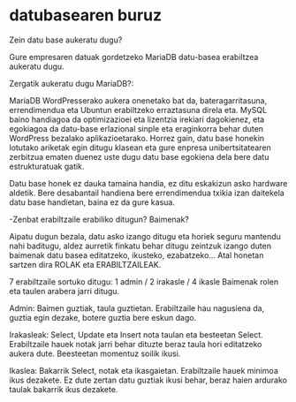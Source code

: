 # datubasearen buruz

Zein datu base aukeratu dugu?

Gure empresaren datuak gordetzeko MariaDB datu-basea erabiltzea aukeratu dugu.

Zergatik aukeratu dugu MariaDB?:

MariaDB WordPresserako aukera onenetako bat da, bateragarritasuna, errendimendua eta Ubuntun erabiltzeko erraztasuna direla eta. MySQL baino handiagoa da optimizazioei eta lizentzia irekiari dagokienez, eta egokiagoa da datu-base erlazional sinple eta eraginkorra behar duten WordPress bezalako aplikazioetarako. 
Horrez gain, datu base honekin lotutako ariketak egin ditugu klasean eta gure enpresa unibertsitatearen zerbitzua ematen duenez uste dugu datu base egokiena dela bere datu estrukturatuak gatik.

Datu base honek ez dauka tamaina handia, ez ditu eskakizun asko hardware aldetik. Bere desabantail handiena bere errendimendua txikia izan daitekela datu base handietan, baina ez da gure kasua.

-Zenbat erabiltzaile erabiliko ditugun? Baimenak?

Aipatu dugun bezala, datu asko izango ditugu eta horiek seguru mantendu nahi baditugu, aldez aurretik finkatu behar ditugu zeintzuk izango duten baimenak datu basea editatzeko, ikusteko, ezabatzeko... Atal honetan sartzen dira ROLAK eta ERABILTZAILEAK.

7 erabiltzaile sortuko ditugu: 1 admin / 2 irakasle / 4 ikasle
Baimenak rolen eta taulen arabera jarri ditugu.

Admin: Baimen guztiak, taula guztietan.
Erabiltzaile hau nagusiena da, guztia egin dezake, botere guztia bere eskun dago.

Irakasleak: Select, Update eta Insert nota taulan eta besteetan Select.
Erabiltzaile hauek notak jarri behar dituzte beraz taula hori editatzeko aukera dute. Beesteetan momentuz soilik ikusi.

Ikaslea: Bakarrik Select, notak eta ikasgaietan.
Erabiltzaile hauek minimoa ikus dezakete. Ez dute zertan datu guztiak ikusi behar, beraz haien ardurako taulak bakarrik ikus dezakete.